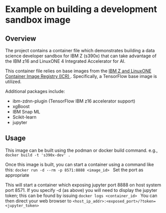 <!-- This should be the location of the title of the repository, normally the short name -->
# Example on building a development sandbox image 

## Overview

The project contains a container file which demonstrates building a data science developer sandbox for IBM Z (s390x) that can take advantage of the IBM z16 and LinuxONE 4 Integrated Accelerator for AI.

This container file relies on base images from the [IBM Z and LinuxONE Container Image Registry (ICR) ](https://ibm.github.io/ibm-z-oss-hub/main/main.html). Specifically, a TensorFlow base image is utilized. 

Additional packages include:
- ibm-zdnn-plugin (TensorFlow IBM z16 accelerator support)
- xgBoost
- IBM Snap ML
- Scikit-learn
- jupyter


## Usage

This image can be built using the podman or docker build command.  e.g., `docker build -t 's390x-dev' .`

Once this image is built, you can start a container using a command like this:
`docker run -d --rm -p 8571:8888 <image_id> `
Set the port as appropriate

This will start a container which exposing jupyter port 8888 on host system port 8571. 
If you specify -d (as above) you will need to display the jupyter token; this can be found by issuing `docker logs <container_id> `
You can then direct your web browser to `<host_ip_addr>:<exposed_port>/?token=<jupyter_token>`
